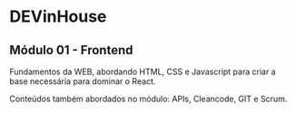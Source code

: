 # DEVinHouse
## Módulo 01 - Frontend

Fundamentos da WEB, abordando HTML, CSS e Javascript para criar a base necessária para dominar o React.

Conteúdos também abordados no módulo: APIs, Cleancode, GIT e Scrum.